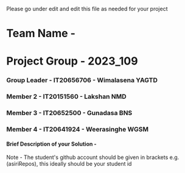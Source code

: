 Please go under edit and edit this file as needed for your project

# Team Name - 
# Project Group - 2023_109
### Group Leader - IT20656706 - Wimalasena YAGTD
### Member 2 - IT20151560 - Lakshan NMD
### Member 3 - IT20652500 - Gunadasa BNS
### Member 4 - IT20641924 - Weerasinghe WGSM

#### Brief Description of your Solution - 

Note - The student's github account should be given in brackets e.g. (asiriRepos), this ideally should be your student id 

